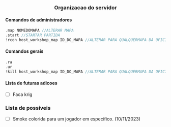<div align="center">
    <h3>Organizacao do servidor</h3>
</div>

#### Comandos de administradores
```c
.map NOMEDOMAPA //ALTERAR MAPA
.start //STARTAR PARTIDA
!rcon host_workshop_map ID_DO_MAPA //ALTERAR PARA QUALQUERMAPA DA OFICINA
```

#### Comandos gerais
```c
.ra
.ur
!kill host_workshop_map ID_DO_MAPA //ALTERAR PARA QUALQUERMAPA DA OFICINA
```
#### Lista de futuras adicoes
- [ ] Faca krig


### Lista de possiveis 

- [ ] Smoke colorida para um jogador em especifico. (10/11/2023)
